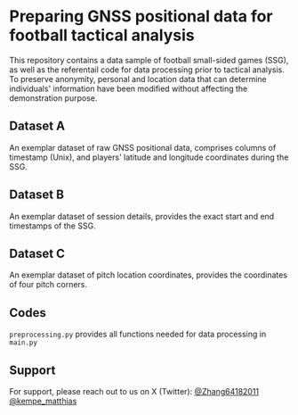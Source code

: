 # Preparing GNSS positional data for football tactical analysis

This repository contains a data sample of football small-sided games (SSG), as well as the referentail code for data processing prior to tactical analysis. To preserve anonymity, personal and location data that can determine individuals' information have been modified without affecting the demonstration purpose.


## Dataset A

An exemplar dataset of raw GNSS positional data, comprises columns of timestamp (Unix), and players' latitude and longitude coordinates during the SSG.


## Dataset B

An exemplar dataset of session details, provides the exact start and end timestamps of the SSG.

## Dataset C

An exemplar dataset of pitch location coordinates, provides the coordinates of four pitch corners.

## Codes

`preprocessing.py` provides all functions needed for data processing in `main.py`

## Support

For support, please reach out to us on X (Twitter):
[@Zhang64182011](https://x.com/Zhang64182011)
[@kempe_matthias](https://x.com/kempe_matthias)
